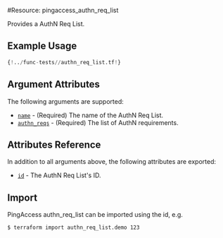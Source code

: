 #Resource: pingaccess_authn_req_list

Provides a AuthN Req List.

## Example Usage
```terraform
{!../func-tests//authn_req_list.tf!}
```

## Argument Attributes

The following arguments are supported:

- [`name`](#name) - (Required) The name of the AuthN Req List.
- [`authn_reqs`](#authn_reqs) - (Required) The list of AuthN requirements.

## Attributes Reference

In addition to all arguments above, the following attributes are exported:

- [`id`](#id) - The AuthN Req List's ID.

## Import

PingAccess authn_req_list can be imported using the id, e.g.

```shell
$ terraform import authn_req_list.demo 123
```
